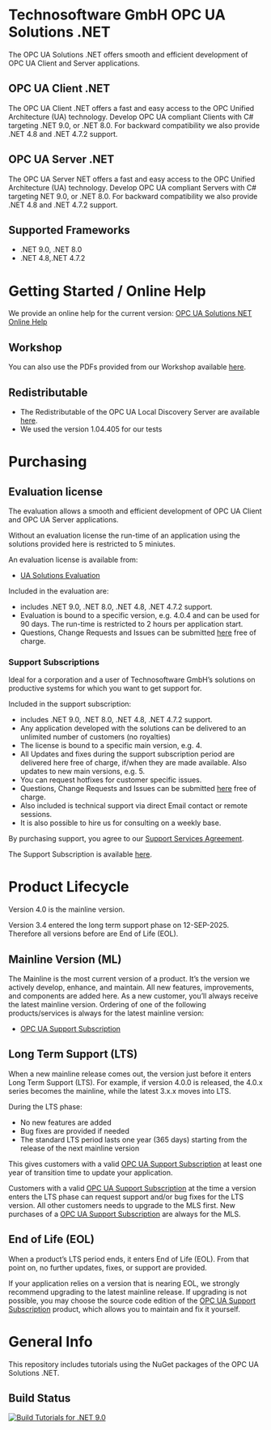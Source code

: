 # Technosoftware GmbH OPC UA Solutions .NET

The OPC UA Solutions .NET offers smooth and efficient development of OPC UA Client and Server applications.

## OPC UA Client .NET

The OPC UA Client .NET offers a fast and easy access to the OPC Unified Architecture (UA) technology. Develop OPC UA compliant Clients with C# targeting .NET 9.0, or .NET 8.0. For backward compatibility we also provide .NET 4.8 and .NET 4.7.2 support.

## OPC UA Server .NET

The OPC UA Server NET offers a fast and easy access to the OPC Unified Architecture (UA) technology. Develop OPC UA compliant Servers with C# targeting NET 9.0, or .NET 8.0. For backward compatibility we also provide .NET 4.8 and .NET 4.7.2 support.
 
## Supported Frameworks

 * .NET 9.0, .NET 8.0
 * .NET 4.8,.NET 4.7.2

# Getting Started / Online Help

We provide an online help for the current version: [OPC UA Solutions NET Online Help](https://technosoftware.com/help/UaSolutions/40/)

## Workshop

You can also use the PDFs provided from our Workshop available [here](./Workshop).

##	Redistributable

- The Redistributable of the OPC UA Local Discovery Server are available [here](https://opcfoundation.org/developer-tools/samples-and-tools-unified-architecture/local-discovery-server-lds/).
- We used the version 1.04.405 for our tests

# Purchasing

## Evaluation license

The evaluation allows a smooth and efficient development of OPC UA Client and OPC UA Server applications. 

Without an evaluation license the run-time of an application using the solutions provided here is restricted to 5 miniutes. 

An evaluation license is available from:

 * [UA Solutions Evaluation](https://technosoftware.com/product/ua-solutions/)

Included in the evaluation are:

 * includes .NET 9.0, .NET 8.0, .NET 4.8, .NET 4.7.2 support.
 * Evaluation is bound to a specific version, e.g. 4.0.4 and can be used for 90 days. The run-time is restricted to 2 hours per application start.
 * Questions, Change Requests and Issues can be submitted [here](https://github.com/technosoftware-gmbh/UaSolutions/issues) free of charge.

### Support Subscriptions

Ideal for a corporation and a user of Technosoftware GmbH’s solutions on productive systems for which you want to get support for.

Included in the support subscription:

 * includes .NET 9.0, .NET 8.0, .NET 4.8, .NET 4.7.2 support.
 * Any application developed with the solutions can be delivered to an unlimited number of customers (no royalties)
 * The license is bound to a specific main version, e.g. 4.
 * All Updates and fixes during the support subscription period are delivered here free of charge, if/when they are made available. Also updates to new main versions, e.g. 5.
 * You can request hotfixes for customer specific issues.
 * Questions, Change Requests and Issues can be submitted [here](https://github.com/technosoftware-gmbh/UaSolutions/issues) free of charge.
 * Also included is technical support via direct Email contact or remote sessions.
 * It is also possible to hire us for consulting on a weekly base. 

By purchasing support, you agree to our [Support Services Agreement](https://technosoftware.com/documents/Support_Services_Agreement.pdf).

The Support Subscription is available [here](https://technosoftware.com/product/opc-ua-support-subscription/).

# Product Lifecycle

Version 4.0 is the mainline version.

Version 3.4 entered the long term support phase on 12-SEP-2025. Therefore all versions before are End of Life (EOL).

## Mainline Version (ML)

The Mainline is the most current version of a product. It’s the version we actively develop, enhance, and maintain. All new features, improvements, and components are added here. As a new customer, you’ll always receive the latest mainline version. Ordering of one of the following products/services is always for the latest mainline version:

 * [OPC UA Support Subscription](https://technosoftware.com/product/opc-ua-support-subscription/)

## Long Term Support (LTS)

When a new mainline release comes out, the version just before it enters Long Term Support (LTS). For example, if version 4.0.0 is released, the 4.0.x series becomes the mainline, while the latest 3.x.x moves into LTS.

During the LTS phase:

 * No new features are added
 * Bug fixes are provided if needed
 * The standard LTS period lasts one year (365 days) starting from the release of the next mainline version
	
This gives customers with a valid [OPC UA Support Subscription](https://technosoftware.com/product/opc-ua-support-subscription/) at least one year of transition time to update your application.

Customers with a valid [OPC UA Support Subscription](https://technosoftware.com/product/opc-ua-support-subscription/) at the time a version enters the LTS phase can request support and/or bug fixes for the LTS version. All other customers needs to upgrade to the MLS first. 
New purchases of a [OPC UA Support Subscription](https://technosoftware.com/product/opc-ua-support-subscription/) are always for the MLS.

## End of Life (EOL)

When a product’s LTS period ends, it enters End of Life (EOL). From that point on, no further updates, fixes, or support are provided.

If your application relies on a version that is nearing EOL, we strongly recommend upgrading to the latest mainline release. If upgrading is not possible, you may choose the source code edition of the [OPC UA Support Subscription](https://technosoftware.com/product/opc-ua-support-subscription/) product, which allows you to maintain and fix it yourself.

#  General Info

This repository includes tutorials using the NuGet packages of the OPC UA Solutions .NET.

## Build Status

[![Build Tutorials for .NET 9.0](https://github.com/technosoftware-gmbh/UaSolutions/actions/workflows/buildandtest.yml/badge.svg)](https://github.com/technosoftware-gmbh/UaSolutions/actions/workflows/buildandtest.yml)
